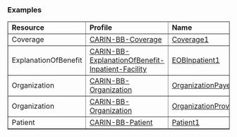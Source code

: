 <!-- Examples.md {% comment %}
*****************************************************************************************
*                            WARNING: DO NOT EDIT THIS FILE                             *
*                                                                                       *
* This file is generated by SUSHI. Any edits you make to this file will be overwritten. *
*                                                                                       *
* To change the contents of this file, edit the original source file at:                *
* ig-data/input/pagecontent/15_Examples.md                                              *
*****************************************************************************************
{% endcomment %} -->
<div xmlns="http://www.w3.org/1999/xhtml" xmlns:xsi="http://www.w3.org/2001/XMLSchema-instance" xsi:schemaLocation="http://hl7.org/fhir ../../input-cache/schemas-r5/fhir-single.xsd">


<h3>Examples  </h3>
<table border="1" class="codesytems local">
  <thead>
    <tr>
      <td>
        <b>Resource</b>
      </td>
        <td>
        <b>Profile</b>
      </td>
      <td>
        <b>Name</b>
      </td>
    </tr>
  </thead>
  <tbody> 
<tr>
<td>Coverage</td>
<td><a href="StructureDefinition-CARIN-BB-Coverage.html">CARIN-BB-Coverage</a></td>
<td><a href="Coverage-Coverage1.html">Coverage1</a></td>
</tr>
<tr>
<td>ExplanationOfBenefit</td>
<td><a href="StructureDefinition-CARIN-BB-ExplanationOfBenefit-Inpatient-Facility.html">CARIN-BB-ExplanationOfBenefit-Inpatient-Facility</a></td>
<td><a href="ExplanationOfBenefit-EOBInpatient1.html">EOBInpatient1</a></td>
</tr>
<tr>
<td>Organization</td>
<td><a href="StructureDefinition-CARIN-BB-Organization.html">CARIN-BB-Organization</a></td>
<td><a href="Organization-OrganizationPayer1.html">OrganizationPayer1</a></td>
</tr>
<tr>
<td>Organization</td>
<td><a href="StructureDefinition-CARIN-BB-Organization.html">CARIN-BB-Organization</a></td>
<td><a href="Organization-OrganizationProvider1.html">OrganizationProvider1</a></td>
</tr>
<tr>
<td>Patient</td>
<td><a href="StructureDefinition-CARIN-BB-Patient.html">CARIN-BB-Patient</a></td>
<td><a href="Patient-Patient1.html">Patient1</a></td>
</tr>
</tbody>
</table>


</div>
